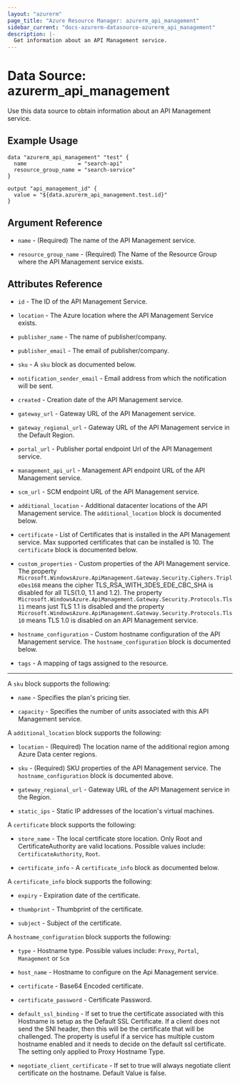 ```yaml
---
layout: "azurerm"
page_title: "Azure Resource Manager: azurerm_api_management"
sidebar_current: "docs-azurerm-datasource-azurerm_api_management"
description: |-
  Get information about an API Management service.
---
```


# Data Source: azurerm_api_management

Use this data source to obtain information about an API Management service.

## Example Usage

```hcl
data "azurerm_api_management" "test" {
  name                = "search-api"
  resource_group_name = "search-service"
}

output "api_management_id" {
  value = "${data.azurerm_api_management.test.id}"
}
```

## Argument Reference

* `name` - (Required) The name of the API Management service.

* `resource_group_name` - (Required) The Name of the Resource Group where the API Management service exists.

## Attributes Reference

* `id` - The ID of the API Management Service.

* `location` - The Azure location where the API Management Service exists.

* `publisher_name` - The name of publisher/company.

* `publisher_email` - The email of publisher/company.

* `sku` - A `sku` block as documented below.

* `notification_sender_email` - Email address from which the notification will be sent.

* `created` - Creation date of the API Management service.

* `gateway_url` - Gateway URL of the API Management service.

* `gateway_regional_url` - Gateway URL of the API Management service in the Default Region.

* `portal_url` - Publisher portal endpoint Url of the API Management service.

* `management_api_url` - Management API endpoint URL of the API Management service.

* `scm_url` - SCM endpoint URL of the API Management service.

* `additional_location` - Additional datacenter locations of the API Management service. The `additional_location` block is documented below.

* `certificate` - List of Certificates that is installed in the API Management service. Max supported certificates that can be installed is 10. The `certificate` block is documented below.

* `custom_properties` - Custom properties of the API Management service. The property `Microsoft.WindowsAzure.ApiManagement.Gateway.Security.Ciphers.TripleDes168` means the cipher TLS_RSA_WITH_3DES_EDE_CBC_SHA is disabled for all TLS(1.0, 1.1 and 1.2). The property `Microsoft.WindowsAzure.ApiManagement.Gateway.Security.Protocols.Tls11` means just TLS 1.1 is disabled and the property `Microsoft.WindowsAzure.ApiManagement.Gateway.Security.Protocols.Tls10` means TLS 1.0 is disabled on an API Management service.

* `hostname_configuration` - Custom hostname configuration of the API Management service. The `hostname_configuration` block is documented below.

* `tags` - A mapping of tags assigned to the resource.

---

A `sku` block supports the following:

* `name` - Specifies the plan's pricing tier.

* `capacity` - Specifies the number of units associated with this API Management service.


A `additional_location` block supports the following:

* `location` - (Required) The location name of the additional region among Azure Data center regions.

* `sku` - (Required) SKU properties of the API Management service. The `hostname_configuration` block is documented above.

* `gateway_regional_url` - Gateway URL of the API Management service in the Region.

* `static_ips` - Static IP addresses of the location's virtual machines.

A `certificate` block supports the following:

* `store_name` - The local certificate store location. Only Root and CertificateAuthority are valid locations. Possible values include: `CertificateAuthority`, `Root`.

* `certificate_info` - A `certificate_info` block as documented below.

A `certificate_info` block supports the following:

* `expiry` - Expiration date of the certificate.

* `thumbprint` - Thumbprint of the certificate.

* `subject` - Subject of the certificate.

A `hostname_configuration` block supports the following:

* `type` - Hostname type. Possible values include: `Proxy`, `Portal`, `Management` or `Scm`

* `host_name` - Hostname to configure on the Api Management service.

* `certificate` - Base64 Encoded certificate.

* `certificate_password` - Certificate Password.

* `default_ssl_binding` - If set to true the certificate associated with this Hostname is setup as the Default SSL Certificate. If a client does not send the SNI header, then this will be the certificate that will be challenged. The property is useful if a service has multiple custom hostname enabled and it needs to decide on the default ssl certificate. The setting only applied to Proxy Hostname Type.

* `negotiate_client_certificate` - If set to true will always negotiate client certificate on the hostname. Default Value is false.
